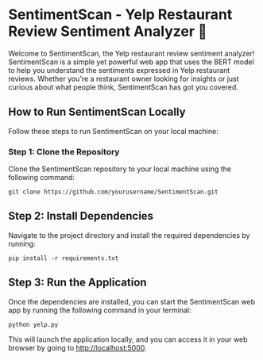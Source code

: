 # SentimentScan - Yelp Restaurant Review Sentiment Analyzer 🍜

Welcome to SentimentScan, the Yelp restaurant review sentiment analyzer! SentimentScan is a simple yet powerful web app that uses the BERT model to help you understand the sentiments expressed in Yelp restaurant reviews. Whether you're a restaurant owner looking for insights or just curious about what people think, SentimentScan has got you covered.

## How to Run SentimentScan Locally

Follow these steps to run SentimentScan on your local machine:

### Step 1: Clone the Repository

Clone the SentimentScan repository to your local machine using the following command:

```shell
git clone https://github.com/yourusername/SentimentScan.git
```
## Step 2: Install Dependencies

Navigate to the project directory and install the required dependencies by running:

```shell
pip install -r requirements.txt
```
## Step 3: Run the Application

Once the dependencies are installed, you can start the SentimentScan web app by running the following command in your terminal:

```shell
python yelp.py
```
This will launch the application locally, and you can access it in your web browser by going to [http://localhost:5000](http://localhost:5000).
